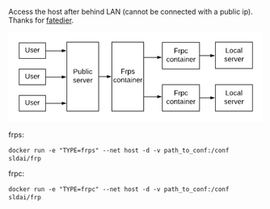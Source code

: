 Access the host after behind LAN (cannot be connected with a public ip). Thanks for [fatedier](https://github.com/fatedier/frp). 

![flow](flow.png)

frps:

```
docker run -e "TYPE=frps" --net host -d -v path_to_conf:/conf sldai/frp
```

frpc:

```
docker run -e "TYPE=frpc" --net host -d -v path_to_conf:/conf sldai/frp
```